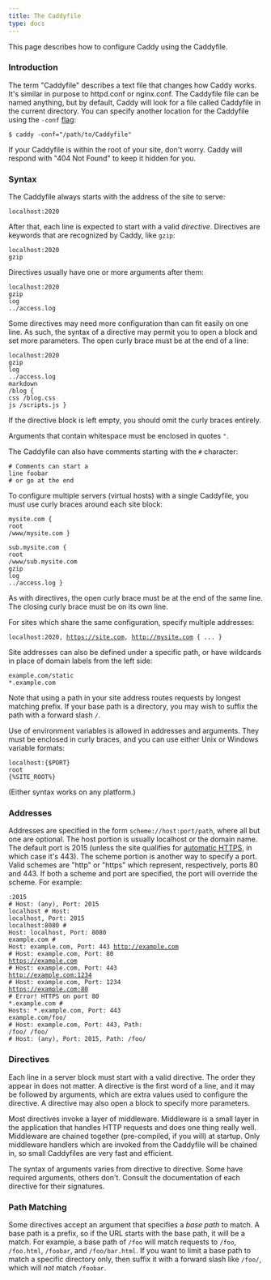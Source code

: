 ```yaml
---
title: The Caddyfile
type: docs
---
```


This page describes how to configure Caddy using the Caddyfile.

### Introduction

The term "Caddyfile" describes a text file that changes how Caddy works. It's similar in purpose to httpd.conf or nginx.conf. The Caddyfile file can be named anything, but by default, Caddy will look for a file called Caddyfile in the current directory. You can specify another location for the Caddyfile using the `-conf` [flag](/docs/cli):

```
$ caddy -conf="/path/to/Caddyfile"
```

If your Caddyfile is within the root of your site, don't worry. Caddy will respond with "404 Not Found" to keep it hidden for you.

### Syntax

The Caddyfile always starts with the address of the site to serve:

<code class="block"><span class="hl-vhost">localhost:2020</span></code>

After that, each line is expected to start with a valid _directive_. Directives are keywords that are recognized by Caddy, like `gzip`:

<code class="block"><span class="hl-vhost">localhost:2020</span>
<span class="hl-directive">gzip</span></code>

Directives usually have one or more arguments after them:

<code class="block"><span class="hl-vhost">localhost:2020</span>
<span class="hl-directive">gzip</span>
<span class="hl-directive">log</span> <span class="hl-arg">../access.log</span></code>

Some directives may need more configuration than can fit easily on one line. As such, the syntax of a directive may permit you to open a block and set more parameters. The open curly brace must be at the end of a line:

<code class="block"><span class="hl-vhost">localhost:2020</span>
<span class="hl-directive">gzip</span>
<span class="hl-directive">log</span> <span class="hl-arg">../access.log</span>
<span class="hl-directive">markdown</span> <span class="hl-arg">/blog</span> {
    <span class="hl-subdirective">css</span> /blog.css
    <span class="hl-subdirective">js</span>  /scripts.js
}</code>

If the directive block is left empty, you should omit the curly braces entirely.

Arguments that contain whitespace must be enclosed in quotes `"`.

The Caddyfile can also have comments starting with the `#` character:

<code class="block"><span class="hl-comment"># Comments can start a line</span>
<span class="hl-directive">foobar</span> <span class="hl-comment"># or go at the end</span></code>

To configure multiple servers (virtual hosts) with a single Caddyfile, you must use curly braces around each site block:

<code class="block"><span class="hl-vhost">mysite.com</span> {
	<span class="hl-directive">root</span> <span class="hl-arg">/www/mysite.com</span>
}<br>
<span class="hl-vhost">sub.mysite.com</span> {
	<span class="hl-directive">root</span> <span class="hl-arg">/www/sub.mysite.com</span>
	<span class="hl-directive">gzip</span>
	<span class="hl-directive">log</span> <span class="hl-arg">../access.log</span>
}</code>

As with directives, the open curly brace must be at the end of the same line. The closing curly brace must be on its own line.

For sites which share the same configuration, specify multiple addresses:

<code class="block"><span class="hl-vhost">localhost:2020, https://site.com, http://mysite.com</span> {
	...
}</code>

Site addresses can also be defined under a specific path, or have wildcards in place of domain labels from the left side:

<code class="block"><span class="hl-vhost">example.com/static</span>
<span class="hl-vhost">*.example.com</span></code>

Note that using a path in your site address routes requests by longest matching prefix. If your base path is a directory, you may wish to suffix the path with a forward slash `/`.

Use of environment variables is allowed in addresses and arguments. They must be enclosed in curly braces, and you can use either Unix or Windows variable formats:

<code class="block"><span class="hl-vhost">localhost:{$PORT}</span>
<span class="hl-directive">root</span> <span class="hl-arg">{%SITE_ROOT%}</span></code>

(Either syntax works on any platform.)

### Addresses

Addresses are specified in the form <code><span class="hl-vhost">scheme</span>://<span class="hl-vhost">host</span>:<span class="hl-vhost">port</span>/<span class="hl-vhost">path</span></code>, where all but one are optional. The host portion is usually localhost or the domain name. The default port is 2015 (unless the site qualifies for [automatic HTTPS](/docs/automatic-https), in which case it's 443). The scheme portion is another way to specify a port. Valid schemes are "http" or "https" which represent, respectively, ports 80 and 443\. If both a scheme and port are specified, the port will override the scheme. For example:

<code class="block"><span class="hl-vhost">:2015</span>                    <span class="hl-comment"># Host: (any), Port: 2015</span>
<span class="hl-vhost">localhost</span>                <span class="hl-comment"># Host: localhost, Port: 2015</span>
<span class="hl-vhost">localhost:8080</span>           <span class="hl-comment"># Host: localhost, Port: 8080</span>
<span class="hl-vhost">example.com</span>              <span class="hl-comment"># Host: example.com, Port: 443</span>
<span class="hl-vhost">http://example.com</span>       <span class="hl-comment"># Host: example.com, Port: 80</span>
<span class="hl-vhost">https://example.com</span>      <span class="hl-comment"># Host: example.com, Port: 443</span>
<span class="hl-vhost">http://example.com:1234</span>  <span class="hl-comment"># Host: example.com, Port: 1234</span>
<span class="hl-vhost">https://example.com:80</span>   <span class="hl-comment"># Error! HTTPS on port 80</span>
<span class="hl-vhost">*.example.com</span>            <span class="hl-comment"># Hosts: *.example.com, Port: 443</span>
<span class="hl-vhost">example.com/foo/</span>         <span class="hl-comment"># Host: example.com, Port: 443, Path: /foo/</span>
<span class="hl-vhost">/foo/</span>                    <span class="hl-comment"># Host: (any), Port: 2015, Path: /foo/</span>
</code>

### Directives

Each line in a server block must start with a valid directive. The order they appear in does not matter. A directive is the first word of a line, and it may be followed by arguments, which are extra values used to configure the directive. A directive may also open a block to specify more parameters.

Most directives invoke a layer of middleware. Middleware is a small layer in the application that handles HTTP requests and does one thing really well. Middleware are chained together (pre-compiled, if you will) at startup. Only middleware handlers which are invoked from the Caddyfile will be chained in, so small Caddyfiles are very fast and efficient.

The syntax of arguments varies from directive to directive. Some have required arguments, others don't. Consult the documentation of each directive for their signatures.

### Path Matching

Some directives accept an argument that specifies a _base path_ to match. A base path is a prefix, so if the URL starts with the base path, it will be a match. For example, a base path of `/foo` will match requests to `/foo`, `/foo.html`, `/foobar`, and `/foo/bar.html`. If you want to limit a base path to match a specific directory only, then suffix it with a forward slash like `/foo/`, which will _not_ match `/foobar`.
